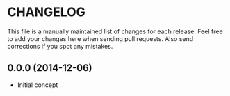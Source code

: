 # CHANGELOG

This file is a manually maintained list of changes for each release. Feel free
to add your changes here when sending pull requests. Also send corrections if
you spot any mistakes.

## 0.0.0 (2014-12-06)

* Initial concept

